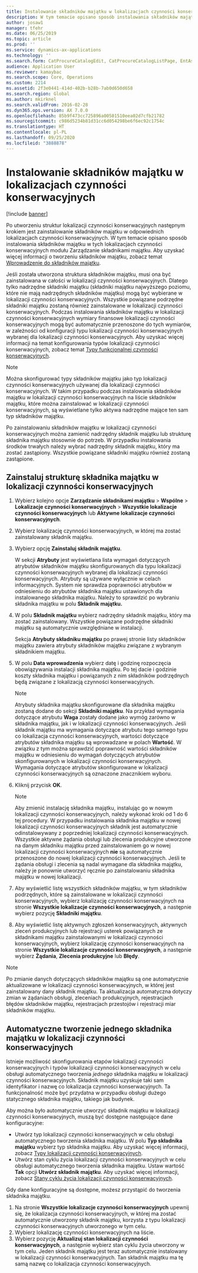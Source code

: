 ```yaml
---
title: Instalowanie składników majątku w lokalizacjach czynności konserwacyjnych
description: W tym temacie opisano sposób instalowania składników majątku w lokalizacjach czynności konserwacyjnych modułu Zarządzanie składnikami majątku.
author: josaw1
manager: tfehr
ms.date: 06/25/2019
ms.topic: article
ms.prod: ''
ms.service: dynamics-ax-applications
ms.technology: ''
ms.search.form: CatProcureCatalogEdit, CatProcureCatalogListPage, EntAssetFunctionalLocationObjectChange, EntAssetFunctionalLocationObjectInstall, EntAssetFunctionalLocationObject
audience: Application User
ms.reviewer: kamaybac
ms.search.scope: Core, Operations
ms.custom: 2214
ms.assetid: 2f3e0441-414d-402b-b28b-7ab0d650d658
ms.search.region: Global
ms.author: mkirknel
ms.search.validFrom: 2016-02-28
ms.dyn365.ops.version: AX 7.0.0
ms.openlocfilehash: 85b9f473cc725896a00501510eea02d7cfb21782
ms.sourcegitcommit: c986d5234b81d31cc6d054298be6f6ec92c1754c
ms.translationtype: HT
ms.contentlocale: pl-PL
ms.lasthandoff: 09/25/2020
ms.locfileid: "3888878"
---
```

# <a name="install-assets-on-functional-locations"></a>Instalowanie składników majątku w lokalizacjach czynności konserwacyjnych

[!include [banner](../../includes/banner.md)]

 

Po utworzeniu struktur lokalizacji czynności konserwacyjnych następnym krokiem jest zainstalowanie składników majątku w odpowiednich lokalizacjach czynności konserwacyjnych. W tym temacie opisano sposób instalowania składników majątku w tych lokalizacjach czynności konserwacyjnych modułu Zarządzanie składnikami majątku. Aby uzyskać więcej informacji o tworzeniu składników majątku, zobacz temat [Wprowadzenie do składników majątku](../objects/introduction-to-objects.md).

Jeśli została utworzona struktura składników majątku, musi ona być zainstalowana w całości w lokalizacji czynności konserwacyjnych. Dlatego tylko nadrzędne składniki majątku (składniki majątku najwyższego poziomu, które nie mają nadrzędnych składników majątku) mogą być wybierane w lokalizacji czynności konserwacyjnych. Wszystkie powiązane podrzędne składniki majątku zostaną również zainstalowane w lokalizacji czynności konserwacyjnych. Podczas instalowania składników majątku w lokalizacji czynności konserwacyjnych wymiary finansowe lokalizacji czynności konserwacyjnych mogą być automatycznie przenoszone do tych wymiarów, w zależności od konfiguracji typu lokalizacji czynności konserwacyjnych wybranej dla lokalizacji czynności konserwacyjnych. Aby uzyskać więcej informacji na temat konfigurowania typów lokalizacji czynności konserwacyjnych, zobacz temat [Typy funkcjonalnej czynności konserwacyjnych](../setup-for-functional-locations/functional-location-types.md).

> [!NOTE]
> Można skonfigurować typy składników majątku jako typ lokalizacji czynności konserwacyjnych używanej dla lokalizacji czynności konserwacyjnych. W takim przypadku podczas instalowania składników majątku w lokalizacji czynności konserwacyjnych na liście składników majątku, które można zainstalować w lokalizacji czynności konserwacyjnych, są wyświetlane tylko aktywa nadrzędne mające ten sam typ składników majątku.

Po zainstalowaniu składników majątku w lokalizacji czynności konserwacyjnych można zamienić nadrzędny składnik majątku lub strukturę składnika majątku stosownie do potrzeb. W przypadku instalowania środków trwałych należy wybrać nadrzędny składnik majątku, który ma zostać zastąpiony. Wszystkie powiązane składniki majątku również zostaną zastąpione. 


## <a name="install-an-asset-structure-on-a-functional-location"></a>Zainstaluj strukturę składnika majątku w lokalizacji czynności konserwacyjnych

1. Wybierz kolejno opcje **Zarządzanie składnikami majątku** \> **Wspólne** \> **Lokalizacje czynności konserwacyjnych** \> **Wszystkie lokalizacje czynności konserwacyjnych** lub **Aktywne lokalizacje czynności konserwacyjnych**.
2. Wybierz lokalizację czynności konserwacyjnych, w której ma zostać zainstalowany składnik majątku.
3. Wybierz opcję **Zainstaluj składnik majątku**.

    W sekcji **Atrybuty** jest wyświetlana lista wymagań dotyczących atrybutów składników majątku skonfigurowanych dla typu lokalizacji czynności konserwacyjnych wybranej dla lokalizacji czynności konserwacyjnych. Atrybuty są używane wyłącznie w celach informacyjnych. System nie sprawdza poprawności atrybutów w odniesieniu do atrybutów składnika majątku ustawionych dla instalowanego składnika majątku. Należy to sprawdzić po wybraniu składnika majątku w polu **Składnik majątku.**

4. W polu **Składnik majątku** wybierz nadrzędny składnik majątku, który ma zostać zainstalowany. Wszystkie powiązane podrzędne składniki majątku są automatycznie uwzględniane w instalacji.

    Sekcja **Atrybuty składniku majątku** po prawej stronie listy składników majątku zawiera atrybuty składników majątku związane z wybranym składnikiem majątku.

5. W polu **Data wprowadzenia** wybierz datę i godzinę rozpoczęcia obowiązywania instalacji składnika majątku. Po tej dacie i godzinie koszty składnika majątku i powiązanych z nim składników podrzędnych będą związane z lokalizacją czynności konserwacyjnych.

    > [!NOTE]
    > Atrybuty składnika majątku skonfigurowane dla składnika majątku zostaną dodane do sekcji **Składniki majątku**. Na przykład wymagania dotyczące atrybutu **Waga** zostały dodane jako wymóg zarówno w składnika majątku, jak i w lokalizacji czynności konserwacyjnych. Jeśli składnik majątku ma wymagania dotyczące atrybutu tego samego typu co lokalizacja czynności konserwacyjnych, wartości dotyczące atrybutów składnika majątku są wprowadzane w polach **Wartość**. W związku z tym można sprawdzić poprawność wartości składników majątku w odniesieniu do wymagań dotyczących atrybutów skonfigurowanych w lokalizacji czynności konserwacyjnych. Wymagania dotyczące atrybutów skonfigurowane w lokalizacji czynności konserwacyjnych są oznaczone znacznikiem wyboru.

6. Kliknij przycisk **OK**.

    > [!NOTE]
    > Aby zmienić instalację składnika majątku, instalując go w nowym lokalizacji czynności konserwacyjnych, należy wykonać kroki od 1 do 6 tej procedury. W przypadku instalowania składnika majątku w nowej lokalizacji czynności konserwacyjnych składnik jest automatycznie odinstalowywany z poprzedniej lokalizacji czynności konserwacyjnych. Wszystkie aktywne żądania obsługi lub zlecenia produkcyjne utworzone na danym składniku majątku przed zainstalowaniem go w nowej lokalizacji czynności konserwacyjnych **nie** są automatycznie przenoszone do nowej lokalizacji czynności konserwacyjnych. Jeśli te żądania obsługi i zlecenia są nadal wymagane dla składnika majątku, należy je ponownie utworzyć ręcznie po zainstalowaniu składnika majątku w nowej lokalizacji.

7. Aby wyświetlić listę wszystkich składników majątku, w tym składników podrzędnych, które są zainstalowane w lokalizacji czynności konserwacyjnych, wybierz lokalizację czynności konserwacyjnych na stronie **Wszystkie lokalizacje czynności konserwacyjnych**, a następnie wybierz pozycję **Składniki majątku**.
8. Aby wyświetlić listę aktywnych zgłoszeń konserwacyjnych, aktywnych zleceń produkcyjnych lub rejestracji usterek powiązanych ze składnikami majątku zainstalowanymi w lokalizacji czynności konserwacyjnych, wybierz lokalizację czynności konserwacyjnych na stronie **Wszystkie lokalizacje czynności konserwacyjnych**, a następnie wybierz **Żądania**, **Zlecenia produkcyjne** lub **Błędy**.

> [!NOTE]
> Po zmianie danych dotyczących składników majątku są one automatycznie aktualizowane w lokalizacji czynności konserwacyjnych, w której jest zainstalowany dany składnik majątku. Ta aktualizacja automatyczna dotyczy zmian w żądaniach obsługi, zleceniach produkcyjnych, rejestracjach błędów składników majątku, rejestracjach przestojów i rejestracji miar składników majątku.

## <a name="automatically-create-one-asset-on-a-functional-location"></a>Automatyczne tworzenie jednego składnika majątku w lokalizacji czynności konserwacyjnych

Istnieje możliwość skonfigurowania etapów lokalizacji czynności konserwacyjnych i typów lokalizacji czynności konserwacyjnych w celu obsługi automatycznego tworzenia *jednego* składnika majątku w lokalizacji czynności konserwacyjnych. Składnik majątku uzyskuje taki sam identyfikator i nazwę co lokalizacja czynności konserwacyjnych. Ta funkcjonalność może być przydatna w przypadku obsługi dużego statycznego składnika majątku, takiego jak budynek.

Aby można było automatycznie utworzyć składnik majątku w lokalizacji czynności konserwacyjnych, muszą być dostępne następujące dane konfiguracyjne:

- Utwórz typ lokalizacji czynności konserwacyjnych w celu obsługi automatycznego tworzenia składnika majątku. W polu **Typ składnika majątku** wybierz typ składnika majątku. Aby uzyskać więcej informacji, zobacz [Typy lokalizacji czynności konserwacyjnych](../setup-for-functional-locations/functional-location-types.md).
- Utwórz stan cyklu życia lokalizacji czynności konserwacyjnych w celu obsługi automatycznego tworzenia składnika majątku. Ustaw wartość **Tak** opcji **Utwórz składnik majątku**. Aby uzyskać więcej informacji, zobacz [Stany cyklu życia lokalizacji czynności konserwacyjnych](../setup-for-functional-locations/functional-location-stages.md).

Gdy dane konfiguracyjne są dostępne, możesz przystąpić do tworzenia składnika majątku.

1. Na stronie **Wszystkie lokalizacje czynności konserwacyjnych** upewnij się, że lokalizacja czynności konserwacyjnych, w której ma zostać automatycznie utworzony składnik majątku, korzysta z typu lokalizacji czynności konserwacyjnych utworzonego w tym celu.
2. Wybierz lokalizację czynności konserwacyjnych na liście.
3. Wybierz pozycję **Aktualizuj stan lokalizacji czynności konserwacyjnych**, a następnie wybierz stan cyklu życia utworzony w tym celu. Jeden składnik majątku jest teraz automatycznie instalowany w lokalizacji czynności konserwacyjnych. Tan składnik majątku ma tę samą nazwę co lokalizacja czynności konserwacyjnych.
